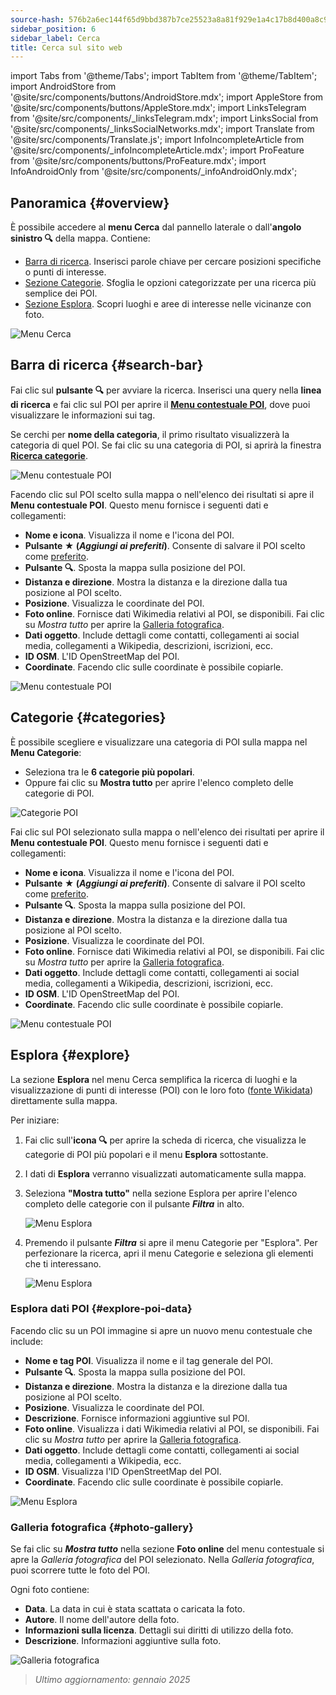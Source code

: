 ```yaml
---
source-hash: 576b2a6ec144f65d9bbd387b7ce25523a8a81f929e1a4c17b8d400a8c97827dd
sidebar_position: 6
sidebar_label: Cerca
title: Cerca sul sito web
---
```

import Tabs from '@theme/Tabs';
import TabItem from '@theme/TabItem';
import AndroidStore from '@site/src/components/buttons/AndroidStore.mdx';
import AppleStore from '@site/src/components/buttons/AppleStore.mdx';
import LinksTelegram from '@site/src/components/_linksTelegram.mdx';
import LinksSocial from '@site/src/components/_linksSocialNetworks.mdx';
import Translate from '@site/src/components/Translate.js';
import InfoIncompleteArticle from '@site/src/components/_infoIncompleteArticle.mdx';
import ProFeature from '@site/src/components/buttons/ProFeature.mdx';
import InfoAndroidOnly from '@site/src/components/_infoAndroidOnly.mdx';


<InfoIncompleteArticle/>


## Panoramica {#overview}

È possibile accedere al **menu Cerca** dal pannello laterale o dall'**angolo sinistro 🔍** della mappa. Contiene:

- [Barra di ricerca](#search-bar). Inserisci parole chiave per cercare posizioni specifiche o punti di interesse.
- [Sezione Categorie](#categories). Sfoglia le opzioni categorizzate per una ricerca più semplice dei POI.
- [Sezione Esplora](#explore). Scopri luoghi e aree di interesse nelle vicinanze con foto.

![Menu Cerca](@site/static/img/web/search.png)


## Barra di ricerca {#search-bar}

Fai clic sul **pulsante 🔍** per avviare la ricerca. Inserisci una query nella **linea di ricerca** e fai clic sul POI per aprire il [**Menu contestuale POI**](#explore-poi-data), dove puoi visualizzare le informazioni sui tag.

Se cerchi per **nome della categoria**, il primo risultato visualizzerà la categoria di quel POI. Se fai clic su una categoria di POI, si aprirà la finestra [**Ricerca categorie**](#categories).

![Menu contestuale POI](@site/static/img/web/context_menu_poi.png)


Facendo clic sul POI scelto sulla mappa o nell'elenco dei risultati si apre il **Menu contestuale POI**. Questo menu fornisce i seguenti dati e collegamenti:

- **Nome e icona**. Visualizza il nome e l'icona del POI.
- **Pulsante ★ (*Aggiungi ai preferiti*)**. Consente di salvare il POI scelto come [preferito](../web/web-userdata.mdx#add--edit-favorite).
- **Pulsante 🔍**. Sposta la mappa sulla posizione del POI.
- **Distanza e direzione**. Mostra la distanza e la direzione dalla tua posizione al POI scelto.
- **Posizione**. Visualizza le coordinate del POI.
- **Foto online**. Fornisce dati Wikimedia relativi al POI, se disponibili. Fai clic su *Mostra tutto* per aprire la [Galleria fotografica](#photo-gallery).
- **Dati oggetto**. Include dettagli come contatti, collegamenti ai social media, collegamenti a Wikipedia, descrizioni, iscrizioni, ecc.
- **ID OSM**. L'ID OpenStreetMap del POI.
- **Coordinate**. Facendo clic sulle coordinate è possibile copiarle.

![Menu contestuale POI](@site/static/img/web/context_menu_poi_1.png)

## Categorie {#categories}

È possibile scegliere e visualizzare una categoria di POI sulla mappa nel **Menu Categorie**:

- Seleziona tra le **6 categorie più popolari**.
- Oppure fai clic su **Mostra tutto** per aprire l'elenco completo delle categorie di POI.

![Categorie POI](@site/static/img/web/categories_poi.png)

Fai clic sul POI selezionato sulla mappa o nell'elenco dei risultati per aprire il **Menu contestuale POI**. Questo menu fornisce i seguenti dati e collegamenti:

- **Nome e icona**. Visualizza il nome e l'icona del POI.
- **Pulsante ★ (*Aggiungi ai preferiti*)**. Consente di salvare il POI scelto come [preferito](../web/web-userdata.mdx#add--edit-favorite).
- **Pulsante 🔍**. Sposta la mappa sulla posizione del POI.
- **Distanza e direzione**. Mostra la distanza e la direzione dalla tua posizione al POI scelto.
- **Posizione**. Visualizza le coordinate del POI.
- **Foto online**. Fornisce dati Wikimedia relativi al POI, se disponibili. Fai clic su *Mostra tutto* per aprire la [Galleria fotografica](#photo-gallery).
- **Dati oggetto**. Include dettagli come contatti, collegamenti ai social media, collegamenti a Wikipedia, descrizioni, iscrizioni, ecc.
- **ID OSM**. L'ID OpenStreetMap del POI.
- **Coordinate**. Facendo clic sulle coordinate è possibile copiarle.

![Menu contestuale POI](@site/static/img/web/categories_poi_1.png)


## Esplora {#explore}

La sezione **Esplora** nel menu Cerca semplifica la ricerca di luoghi e la visualizzazione di punti di interesse (POI) con le loro foto ([fonte Wikidata](https://www.wikidata.org/)) direttamente sulla mappa.


Per iniziare:

1. Fai clic sull'**icona 🔍** per aprire la scheda di ricerca, che visualizza le categorie di POI più popolari e il menu **Esplora** sottostante.
2. I dati di **Esplora** verranno visualizzati automaticamente sulla mappa.
3. Seleziona **"Mostra tutto"** nella sezione Esplora per aprire l'elenco completo delle categorie con il pulsante ***Filtra*** in alto.

   ![Menu Esplora](@site/static/img/web/explore.png)

4. Premendo il pulsante ***Filtra*** si apre il menu Categorie per "Esplora". Per perfezionare la ricerca, apri il menu Categorie e seleziona gli elementi che ti interessano.

   ![Menu Esplora](@site/static/img/web/explore_cat.png)

### Esplora dati POI {#explore-poi-data}

Facendo clic su un POI immagine si apre un nuovo menu contestuale che include:

- **Nome e tag POI**. Visualizza il nome e il tag generale del POI.
- **Pulsante 🔍**. Sposta la mappa sulla posizione del POI.
- **Distanza e direzione**. Mostra la distanza e la direzione dalla tua posizione al POI scelto.
- **Posizione**. Visualizza le coordinate del POI.
- **Descrizione**. Fornisce informazioni aggiuntive sul POI.
- **Foto online**. Visualizza i dati Wikimedia relativi al POI, se disponibili. Fai clic su *Mostra tutto* per aprire la [Galleria fotografica](#photo-gallery).
- **Dati oggetto**. Include dettagli come contatti, collegamenti ai social media, collegamenti a Wikipedia, ecc.
- **ID OSM**. Visualizza l'ID OpenStreetMap del POI.
- **Coordinate**. Facendo clic sulle coordinate è possibile copiarle.

![Menu Esplora](@site/static/img/web/poi_context.png)

### Galleria fotografica {#photo-gallery}

Se fai clic su ***Mostra tutto*** nella sezione **Foto online** del menu contestuale si apre la *Galleria fotografica* del POI selezionato.
Nella *Galleria fotografica*, puoi scorrere tutte le foto del POI.

Ogni foto contiene:

- **Data**. La data in cui è stata scattata o caricata la foto.
- **Autore**. Il nome dell'autore della foto.
- **Informazioni sulla licenza**. Dettagli sui diritti di utilizzo della foto.
- **Descrizione**. Informazioni aggiuntive sulla foto.

![Galleria fotografica](@site/static/img/web/poi_photo.png)


> *Ultimo aggiornamento: gennaio 2025*